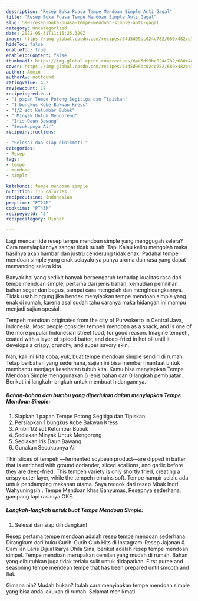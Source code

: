 ```yaml
---
description: "Resep Buka Puasa Tempe Mendoan Simple Anti Gagal"
title: "Resep Buka Puasa Tempe Mendoan Simple Anti Gagal"
slug: 590-resep-buka-puasa-tempe-mendoan-simple-anti-gagal
category: Uncategorized
date: 2022-05-31T11:15:25.329Z
image: https://img-global.cpcdn.com/recipes/64d5d99bc024c782/680x482cq70/tempe-mendoan-simple-foto-resep-utama.jpg
hideToc: false
enableToc: true
enableTocContent: false
thumbnail: https://img-global.cpcdn.com/recipes/64d5d99bc024c782/680x482cq70/tempe-mendoan-simple-foto-resep-utama.jpg
cover: https://img-global.cpcdn.com/recipes/64d5d99bc024c782/680x482cq70/tempe-mendoan-simple-foto-resep-utama.jpg
author: Admin
authorAv: notfound
ratingvalue: 4.2
reviewcount: 17
recipeingredient:
- "1 papan Tempe Potong Segitiga dan Tipiskan"
- "1 bungkus Kobe Bakwan Kress"
- "1/2 sdt Ketumbar Bubuk"
- " Minyak Untuk Mengoreng"
- "Iris Daun Bawang"
- "Secukupnya Air"
recipeinstructions:

- "Selesai dan siap dinikmati!"
categories:
- Resep
tags:
- tempe
- mendoan
- simple

katakunci: tempe mendoan simple 
nutrition: 115 calories
recipecuisine: Indonesian
preptime: "PT24M"
cooktime: "PT43M"
recipeyield: "2"
recipecategory: Dinner

---
```



Lagi mencari ide resep tempe mendoan simple yang menggugah selera? Cara menyiapkannya sangat tidak susah. Tapi Kalau keliru mengolah maka hasilnya akan hambar dan justru cenderung tidak enak. Padahal tempe mendoan simple yang enak selayaknya punya aroma dan rasa yang dapat memancing selera kita.


Banyak hal yang sedikit banyak berpengaruh terhadap kualitas rasa dari tempe mendoan simple, pertama dari jenis bahan, kemudian pemilihan bahan segar dan bagus, sampai cara mengolah dan menghidangkannya. Tidak usah bingung jika hendak menyiapkan tempe mendoan simple yang enak di rumah, karena asal sudah tahu caranya maka hidangan ini mampu menjadi sajian spesial.

Tempeh mendoan originates from the city of Purwokerto in Central Java, Indonesia. Most people consider tempeh mendoan as a snack, and is one of the more popular Indonesian street food, for good reason. Imagine tempeh, coated with a layer of spiced batter, and deep-fried in hot oil until it develops a crispy, crunchy, and super savory skin.


Nah, kali ini kita coba, yuk, buat tempe mendoan simple sendiri di rumah. Tetap berbahan yang sederhana, sajian ini bisa memberi manfaat untuk membantu menjaga kesehatan tubuh kita. Kamu bisa menyiapkan Tempe Mendoan Simple menggunakan 6 jenis bahan dan 0 langkah pembuatan. Berikut ini langkah-langkah untuk membuat hidangannya.

<!--inarticleads1-->

##### Bahan-bahan dan bumbu yang diperlukan dalam menyiapkan Tempe Mendoan Simple:

1. Siapkan 1 papan Tempe Potong Segitiga dan Tipiskan
1. Persiapkan 1 bungkus Kobe Bakwan Kress
1. Ambil 1/2 sdt Ketumbar Bubuk
1. Sediakan  Minyak Untuk Mengoreng
1. Sediakan Iris Daun Bawang
1. Gunakan Secukupnya Air


Thin slices of tempeh —fermented soybean product—are dipped in batter that is enriched with ground coriander, sliced scallions, and garlic before they are deep-fried. This tempeh variety is only shortly fried, creating a crispy outer layer, while the tempeh remains soft. Tempe hampir selalu ada untuk pendamping makanan utama. Saya recook dari resep Mbak Indri Wahyuningsih : Tempe Mendoan khas Banyumas, Resepnya sederhana, gampang tapi rasanya OKE. 

<!--inarticleads2-->

##### Langkah-langkah untuk buat Tempe Mendoan Simple:


1. Selesai dan siap dihidangkan!

Resep pertama tempe mendoan adalah resep tempe mendoan sederhana. Dirangkum dari buku Gurih-Gurih Club Hits di Instagram-Resep Jajanan &amp; Camilan Laris Dijual karya Dhila Sina, berikut adalah resep tempe mendoan simpel. Tempe mendoan merupakan cemilan yang mudah di rumah. Bahan yang dibutuhkan juga tidak terlalu sulit untuk didapatkan. First puree and seasoning tempe mendean tempe that has been prepared until smooth and flat. 

Gimana nih? Mudah bukan? Itulah cara menyiapkan tempe mendoan simple yang bisa anda lakukan di rumah. Selamat menikmati
